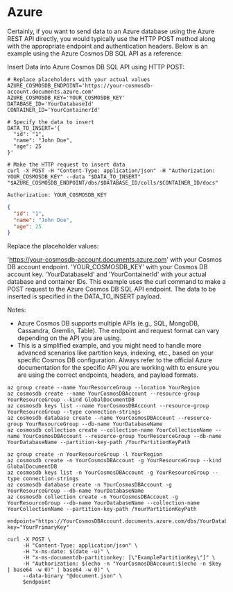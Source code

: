 # Azure

Certainly, if you want to send data to an Azure database using the Azure REST API directly, you would typically use the
HTTP POST method along with the appropriate endpoint and authentication headers. Below is an example using the Azure
Cosmos DB SQL API as a reference:

Insert Data into Azure Cosmos DB SQL API using HTTP POST:

```shell
# Replace placeholders with your actual values
AZURE_COSMOSDB_ENDPOINT='https://your-cosmosdb-account.documents.azure.com'
AZURE_COSMOSDB_KEY='YOUR_COSMOSDB_KEY'
DATABASE_ID='YourDatabaseId'
CONTAINER_ID='YourContainerId'

# Specify the data to insert
DATA_TO_INSERT='{
  "id": "1",
  "name": "John Doe",
  "age": 25
}'

# Make the HTTP request to insert data
curl -X POST -H "Content-Type: application/json" -H "Authorization: YOUR_COSMOSDB_KEY" --data "$DATA_TO_INSERT" "$AZURE_COSMOSDB_ENDPOINT/dbs/$DATABASE_ID/colls/$CONTAINER_ID/docs"
```

`Authorization: YOUR_COSMOSDB_KEY`

```json
{
  "id": "1",
  "name": "John Doe",
  "age": 25
}
```

Replace the placeholder values:

'https://your-cosmosdb-account.documents.azure.com' with your Cosmos DB account endpoint.
'YOUR_COSMOSDB_KEY' with your Cosmos DB account key.
'YourDatabaseId' and 'YourContainerId' with your actual database and container IDs.
This example uses the curl command to make a POST request to the Azure Cosmos DB SQL API endpoint. The data to be
inserted is specified in the DATA_TO_INSERT payload.

Notes:
* Azure Cosmos DB supports multiple APIs (e.g., SQL, MongoDB, Cassandra, Gremlin, Table). The endpoint and request format
can vary depending on the API you are using.
* This is a simplified example, and you might need to handle more advanced scenarios like partition keys, indexing, etc.,
based on your specific Cosmos DB configuration.
Always refer to the official Azure documentation for the specific API you are working with to ensure you are using the
correct endpoints, headers, and payload formats.

```shell
az group create --name YourResourceGroup --location YourRegion
az cosmosdb create --name YourCosmosDBAccount --resource-group YourResourceGroup --kind GlobalDocumentDB
az cosmosdb keys list --name YourCosmosDBAccount --resource-group YourResourceGroup --type connection-strings
az cosmosdb database create --name YourCosmosDBAccount --resource-group YourResourceGroup --db-name YourDatabaseName
az cosmosdb collection create --collection-name YourCollectionName --name YourCosmosDBAccount --resource-group YourResourceGroup --db-name YourDatabaseName --partition-key-path /YourPartitionKeyPath

az group create -n YourResourceGroup -l YourRegion
az cosmosdb create -n YourCosmosDBAccount -g YourResourceGroup --kind GlobalDocumentDB
az cosmosdb keys list -n YourCosmosDBAccount -g YourResourceGroup --type connection-strings
az cosmosdb database create -n YourCosmosDBAccount -g YourResourceGroup --db-name YourDatabaseName
az cosmosdb collection create -n YourCosmosDBAccount -g YourResourceGroup --db-name YourDatabaseName --collection-name YourCollectionName --partition-key-path /YourPartitionKeyPath

endpoint="https://YourCosmosDBAccount.documents.azure.com/dbs/YourDatabaseName/colls/YourCollectionName/docs"
key="YourPrimaryKey"

curl -X POST \
     -H "Content-Type: application/json" \
     -H "x-ms-date: $(date -u)" \
     -H "x-ms-documentdb-partitionkey: [\"ExamplePartitionKey\"]" \
     -H "Authorization: $(echo -n "YourCosmosDBAccount:$(echo -n $key | base64 -w 0)" | base64 -w 0)" \
     --data-binary "@document.json" \
     $endpoint

```